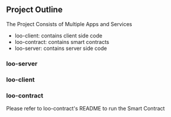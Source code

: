 ## Project Outline
The Project Consists of Multiple Apps and Services
- loo-client: contains client side code
- loo-contract: contains smart contracts
- loo-server: contains server side code

### loo-server
### loo-client
### loo-contract

Please refer to loo-contract's README to run the Smart Contract

